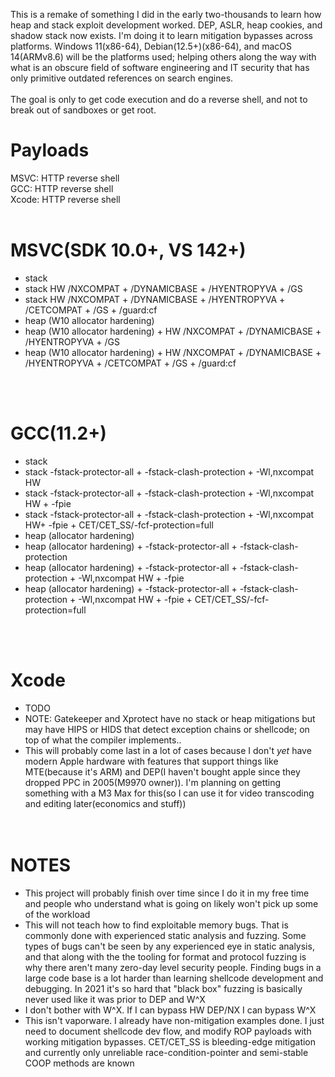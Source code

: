This is a remake of something I did in the early two-thousands to learn how heap and stack exploit development worked. DEP, ASLR, heap cookies, and shadow stack now exists. I'm doing it to learn mitigation bypasses across platforms. Windows 11(x86-64), Debian(12.5+)(x86-64), and macOS 14(ARMv8.6) will be the platforms used; helping others along the way with what is an obscure field of software engineering and IT security that has only primitive outdated references on search engines.<br/><br/>The goal is only to get code execution and do a reverse shell, and not to break out of sandboxes or get root.</br>
# Payloads
MSVC: HTTP reverse shell</br>
GCC: HTTP reverse shell</br>
Xcode: HTTP reverse shell</br>
</br>
# MSVC(SDK 10.0+, VS 142+)</br>
* stack</br>
* stack HW /NXCOMPAT + /DYNAMICBASE + /HYENTROPYVA + /GS</br>
* stack HW /NXCOMPAT + /DYNAMICBASE + /HYENTROPYVA + /CETCOMPAT + /GS + /guard:cf</br>
* heap (W10 allocator hardening)</br>
* heap (W10 allocator hardening) + HW /NXCOMPAT + /DYNAMICBASE + /HYENTROPYVA + /GS</br>
* heap (W10 allocator hardening) + HW /NXCOMPAT + /DYNAMICBASE + /HYENTROPYVA + /CETCOMPAT + /GS + /guard:cf</br>

</br></br>
# GCC(11.2+)</br>
* stack</br>
* stack -fstack-protector-all + -fstack-clash-protection + -Wl,nxcompat HW</br>
* stack -fstack-protector-all + -fstack-clash-protection + -Wl,nxcompat HW + -fpie</br>
* stack -fstack-protector-all + -fstack-clash-protection + -Wl,nxcompat HW+ -fpie + CET/CET_SS/-fcf-protection=full</br>
* heap (allocator hardening)</br>
* heap (allocator hardening) + -fstack-protector-all + -fstack-clash-protection</br>
* heap (allocator hardening) + -fstack-protector-all + -fstack-clash-protection + -Wl,nxcompat HW + -fpie</br>
* heap (allocator hardening) + -fstack-protector-all + -fstack-clash-protection + -Wl,nxcompat HW + -fpie + CET/CET_SS/-fcf-protection=full</br>

</br></br>
# Xcode</br>
* TODO</br>
* NOTE: Gatekeeper and Xprotect have no stack or heap mitigations but may have HIPS or HIDS that detect exception chains or shellcode; on top of what the compiler implements..</br>
* This will probably come last in a lot of cases because I don't *yet* have modern Apple hardware with features that support things like MTE(because it's ARM) and DEP(I haven't bought apple since they dropped PPC in 2005(M9970 owner)). I'm planning on getting something with a M3 Max for this(so I can use it for video transcoding and editing later(economics and stuff))
</br></br></br>
# NOTES
* This project will probably finish over time since I do it in my free time and people who understand what is going on likely won't pick up some of the workload
* This will not teach how to find exploitable memory bugs. That is commonly done with experienced static analysis and fuzzing. Some types of bugs can't be seen by any experienced eye in static analysis, and that along with the the tooling for format and protocol fuzzing is why there aren't many zero-day level security people. Finding bugs in a large code base is a lot harder than learning shellcode development and debugging. In 2021 it's so hard that "black box" fuzzing is basically never used like it was prior to DEP and W^X
* I don't bother with W^X. If I can bypass HW DEP/NX I can bypass W^X
* This isn't vaporware. I already have non-mitigation examples done. I just need to document shellcode dev flow, and modify ROP payloads with working mitigation bypasses. CET/CET_SS is bleeding-edge mitigation and currently only unreliable race-condition-pointer and semi-stable COOP methods are known
